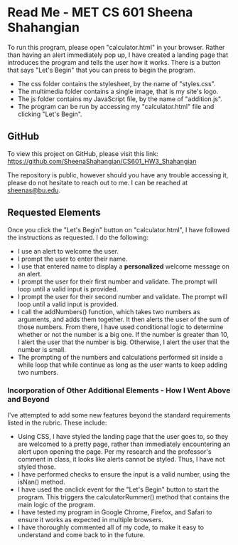 # Read Me - MET CS 601 Sheena Shahangian

To run this program, please open "calculator.html" in your browser. Rather than having an alert immediately pop up, I have created a landing page that introduces the program and tells the user how it works. There is a button that says "Let's Begin" that you can press to begin the program.

* The css folder contains the stylesheet, by the name of "styles.css".
* The multimedia folder contains a single image, that is my site's logo.
* The js folder contains my JavaScript file, by the name of "addition.js".
* The program can be run by accessing my "calculator.html" file and clicking "Let's Begin".


## GitHub

To view this project on GitHub, please visit this link: https://github.com/SheenaShahangian/CS601_HW3_Shahangian

The repository is public, however should you have any trouble accessing it, please do not hesitate to reach out to me. I can be reached at sheenas@bu.edu.


## Requested Elements

Once you click the "Let's Begin" button on "calculator.html", I have followed the instructions as requested. I do the following:

*  I use an alert to welcome the user. 
* I prompt the user to enter their name.
* I use that entered name to display a **personalized** welcome message on an alert.
* I prompt the user for their first number and validate. The prompt will loop until a valid input is provided.
* I prompt the user for their second number and validate. The prompt will loop until a valid input is provided.
* I call the addNumbers() function, which takes two numbers as arguments, and adds them together. It then alerts the user of the sum of those numbers. From there, I have used conditional logic to determine whether or not the number is a big one. If the number is greater than 10, I alert the user that the number is big. Otherwise, I alert the user that the number is small.
* The prompting of the numbers and calculations performed sit inside a while loop that while continue as long as the user wants to keep adding two numbers.

### Incorporation of Other Additional Elements - How I Went Above and Beyond

I've attempted to add some new features beyond the standard requirements listed in the rubric. These include: 
* Using CSS, I have styled the landing page that the user goes to, so they are welcomed to a pretty page, rather than immediately encountering an alert upon opening the page. Per my research and the professor's comment in class, it looks like alerts cannot be styled. Thus, I have not styled those.
* I have performed checks to ensure the input is a valid number, using the isNan() method.
* I have used the onclick event for the "Let's Begin" button to start the program. This triggers the calculatorRummer() method that contains the main logic of the program.
* I have tested my program in Google Chrome, Firefox, and Safari to ensure it works as expected in multiple browsers.
* I have thoroughly commented all of my code, to make it easy to understand and come back to in the future.